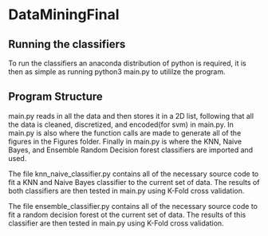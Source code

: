 # DataMiningFinal
## Running the classifiers
To run the classifiers an anaconda distribution of python is required, it is then as simple as running python3 main.py to utililze the program.
## Program Structure
main.py reads in all the data and then stores it in a 2D list, following that all the data is cleaned, discretized, and encoded(for svm) in main.py. In main.py is also where the function calls are made to generate all of the figures in the Figures folder. Finally in main.py is where the KNN, Naive Bayes, and Ensemble Random Decision forest classifiers are imported and used. 

The file knn_naive_classifier.py contains all of the necessary source code to fit a KNN and Naive Bayes classifier to the current set of data. The results of both classifiers are then tested in main.py using K-Fold cross validation.

The file ensemble_classifier.py contains all of the necessary source code to fit a random decision forest ot the current set of data. The results of this classifier are then tested in main.py using K-Fold cross validation.
